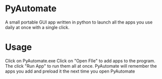 # PyAutomate

A small portable GUI app written in python to launch all the apps you use daily at once with a single click. 

# Usage

Click on PyAutomate.exe
Click on "Open FIle" to add apps to the program.
The click "Run App" to run them all at once. 
PyAutomate will remember the apps you add and preload it the next time you open PyAutomate
